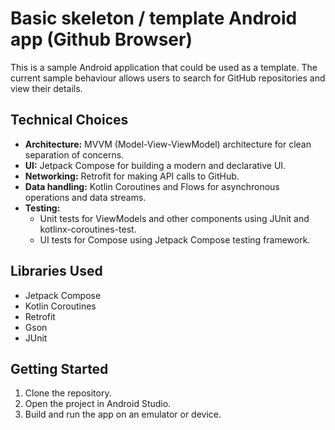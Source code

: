 # Basic skeleton / template Android app (Github Browser)

This is a sample Android application that could be used as a template. 
The current sample behaviour allows users to search for GitHub repositories and view their details.

## Technical Choices

* **Architecture:** MVVM (Model-View-ViewModel) architecture for clean separation of concerns.
* **UI:** Jetpack Compose for building a modern and declarative UI.
* **Networking:** Retrofit for making API calls to GitHub.
* **Data handling:** Kotlin Coroutines and Flows for asynchronous operations and data streams.
* **Testing:**
    * Unit tests for ViewModels and other components using JUnit and kotlinx-coroutines-test.
    * UI tests for Compose using Jetpack Compose testing framework.

## Libraries Used

* Jetpack Compose
* Kotlin Coroutines
* Retrofit
* Gson
* JUnit

## Getting Started

1. Clone the repository.
2. Open the project in Android Studio.
3. Build and run the app on an emulator or device.
